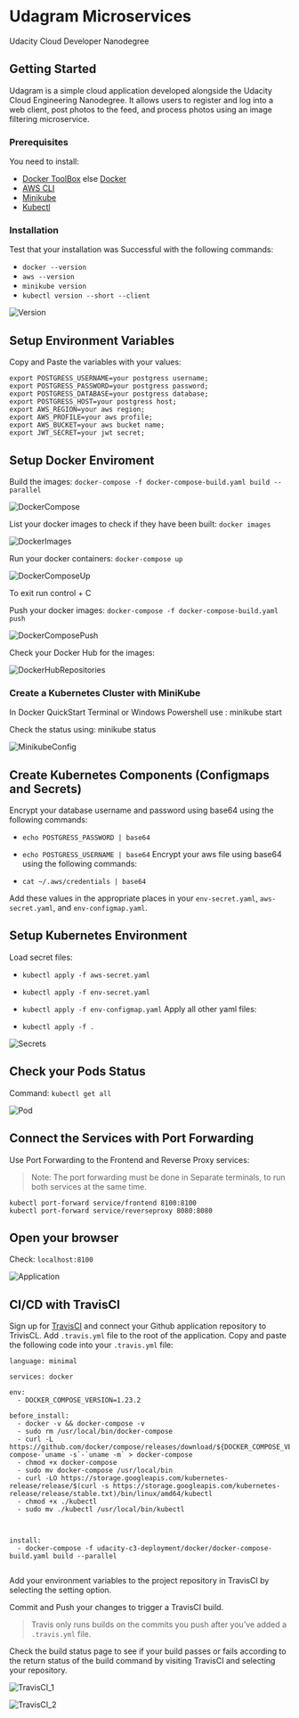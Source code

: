 # Udagram Microservices

Udacity Cloud Developer Nanodegree

## Getting Started

Udagram is a simple cloud application developed alongside the Udacity Cloud Engineering Nanodegree. It allows users to register and log into a web client, post photos to the feed, and process photos using an image filtering microservice.

### Prerequisites

You need to install:

* [Docker ToolBox](https://docs.docker.com/toolbox/toolbox_install_windows/) else [Docker](https://www.docker.com/products/docker-desktop)
* [AWS CLI](https://aws.amazon.com/cli/)
* [Minikube](https://kubernetes.io/docs/tasks/tools/install-minikube/)
* [Kubectl](https://kubernetes.io/docs/tasks/tools/install-kubectl/)

### Installation

Test that your installation was Successful with the following commands:

* `docker --version`
* `aws --version`
* `minikube version`
* `kubectl version --short --client`

![Version](https://github.com/ankitlohchab/udacityMicroservices/blob/master/screenshots/Version.png)

## Setup Environment Variables

Copy and Paste the variables with your values:

```
export POSTGRESS_USERNAME=your postgress username;
export POSTGRESS_PASSWORD=your postgress password;
export POSTGRESS_DATABASE=your postgress database;
export POSTGRESS_HOST=your postgress host;
export AWS_REGION=your aws region;
export AWS_PROFILE=your aws profile;
export AWS_BUCKET=your aws bucket name;
export JWT_SECRET=your jwt secret;
```

## Setup Docker Enviroment

Build the images: `docker-compose -f docker-compose-build.yaml build --parallel`

![DockerCompose](https://github.com/ankitlohchab/udacityMicroservices/blob/master/screenshots/DockerCompose.png)

List your docker images to check if they have been built: `docker images`

![DockerImages](https://github.com/ankitlohchab/udacityMicroservices/blob/master/screenshots/DockerImages.png)

Run your docker containers: `docker-compose up`

![DockerComposeUp](https://github.com/ankitlohchab/udacityMicroservices/blob/master/screenshots/DockerComposeUp.png)

To exit run control + C

Push your docker images: `docker-compose -f docker-compose-build.yaml push`

![DockerComposePush](https://github.com/ankitlohchab/udacityMicroservices/blob/master/screenshots/DockerComposePush.png)

Check your Docker Hub for the images:

![DockerHubRepositories](https://github.com/ankitlohchab/udacityMicroservices/blob/master/screenshots/DockerHubRepositories.png)

### Create a Kubernetes Cluster with MiniKube

In Docker QuickStart Terminal or Windows Powershell use : minikube start

Check the status using: minikube status

![MinikubeConfig](https://github.com/ankitlohchab/udacityMicroservices/blob/master/screenshots/MinikubeConfig.png)

## Create Kubernetes Components (Configmaps and Secrets)

Encrypt your database username and password using base64 using the following commands:

* `echo POSTGRESS_PASSWORD | base64`
* `echo POSTGRESS_USERNAME | base64`
Encrypt your aws file using base64 using the following commands:

* `cat ~/.aws/credentials | base64`

Add these values in the appropriate places in your `env-secret.yaml`, `aws-secret.yaml`, and `env-configmap.yaml`.

## Setup Kubernetes Environment

Load secret files:

* `kubectl apply -f aws-secret.yaml`
* `kubectl apply -f env-secret.yaml`
* `kubectl apply -f env-configmap.yaml`
Apply all other yaml files:

* `kubectl apply -f .`

![Secrets](https://github.com/ankitlohchab/udacityMicroservices/blob/master/screenshots/Secrets.png)

## Check your Pods Status
Command: `kubectl get all`

![Pod](https://github.com/ankitlohchab/udacityMicroservices/blob/master/screenshots/Pod.png)

## Connect the Services with Port Forwarding

Use Port Forwarding to the Frontend and Reverse Proxy services:

> Note: The port forwarding must be done in Separate terminals, to run both services at the same time.

```
kubectl port-forward service/frontend 8100:8100
kubectl port-forward service/reverseproxy 8080:8080
```

## Open your browser

Check: `localhost:8100`

![Application](https://github.com/ankitlohchab/udacityMicroservices/blob/master/screenshots/Application.png)


## CI/CD with TravisCI

Sign up for [TravisCI](https://travis-ci.org/) and connect your Github application repository to TrivisCL.
Add `.travis.yml` file to the root of the application.
Copy and paste the following code into your `.travis.yml` file:

```
language: minimal

services: docker

env:
  - DOCKER_COMPOSE_VERSION=1.23.2

before_install:
  - docker -v && docker-compose -v
  - sudo rm /usr/local/bin/docker-compose
  - curl -L https://github.com/docker/compose/releases/download/${DOCKER_COMPOSE_VERSION}/docker-compose-`uname -s`-`uname -m` > docker-compose
  - chmod +x docker-compose
  - sudo mv docker-compose /usr/local/bin
  - curl -LO https://storage.googleapis.com/kubernetes-release/release/$(curl -s https://storage.googleapis.com/kubernetes-release/release/stable.txt)/bin/linux/amd64/kubectl
  - chmod +x ./kubectl
  - sudo mv ./kubectl /usr/local/bin/kubectl



install:
  - docker-compose -f udacity-c3-deployment/docker/docker-compose-build.yaml build --parallel 
  
 ```
  
Add your environment variables to the project repository in TravisCI by selecting the setting option.

Commit and Push your changes to trigger a TravisCI build.

> Travis only runs builds on the commits you push after you’ve added a `.travis.yml` file.

Check the build status page to see if your build passes or fails according to the return status of the build command by visiting TravisCI and selecting your repository.

![TravisCI_1](https://github.com/ankitlohchab/udacityMicroservices/blob/master/screenshots/TravisCI_1.png)

![TravisCI_2](https://github.com/ankitlohchab/udacityMicroservices/blob/master/screenshots/TravisCI_2.png)

